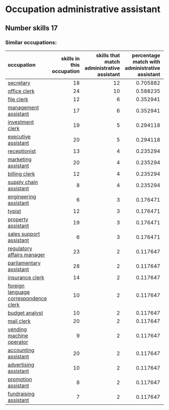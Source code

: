 # Occupation administrative assistant
## Number skills 17
### Similar occupations:
| occupation                                                                        |   skills in this occupation |   skills that match administrative assistant |   percentage match with administrative assistant |   skills not in administrative assistant |
|:----------------------------------------------------------------------------------|----------------------------:|---------------------------------------------:|-------------------------------------------------:|-----------------------------------------:|
| [secretary](secretary.md)                                                         |                          18 |                                           12 |                                         0.705882 |                                        6 |
| [office clerk](office_clerk.md)                                                   |                          24 |                                           10 |                                         0.588235 |                                       14 |
| [file clerk](file_clerk.md)                                                       |                          12 |                                            6 |                                         0.352941 |                                        6 |
| [management assistant](management_assistant.md)                                   |                          17 |                                            6 |                                         0.352941 |                                       11 |
| [investment clerk](investment_clerk.md)                                           |                          19 |                                            5 |                                         0.294118 |                                       14 |
| [executive assistant](executive_assistant.md)                                     |                          20 |                                            5 |                                         0.294118 |                                       15 |
| [receptionist](receptionist.md)                                                   |                          13 |                                            4 |                                         0.235294 |                                        9 |
| [marketing assistant](marketing_assistant.md)                                     |                          20 |                                            4 |                                         0.235294 |                                       16 |
| [billing clerk](billing_clerk.md)                                                 |                          12 |                                            4 |                                         0.235294 |                                        8 |
| [supply chain assistant](supply_chain_assistant.md)                               |                           8 |                                            4 |                                         0.235294 |                                        4 |
| [engineering assistant](engineering_assistant.md)                                 |                           6 |                                            3 |                                         0.176471 |                                        3 |
| [typist](typist.md)                                                               |                          12 |                                            3 |                                         0.176471 |                                        9 |
| [property assistant](property_assistant.md)                                       |                          19 |                                            3 |                                         0.176471 |                                       16 |
| [sales support assistant](sales_support_assistant.md)                             |                           6 |                                            3 |                                         0.176471 |                                        3 |
| [regulatory affairs manager](regulatory_affairs_manager.md)                       |                          23 |                                            2 |                                         0.117647 |                                       21 |
| [parliamentary assistant](parliamentary_assistant.md)                             |                          28 |                                            2 |                                         0.117647 |                                       26 |
| [insurance clerk](insurance_clerk.md)                                             |                          14 |                                            2 |                                         0.117647 |                                       12 |
| [foreign language correspondence clerk](foreign_language_correspondence_clerk.md) |                          10 |                                            2 |                                         0.117647 |                                        8 |
| [budget analyst](budget_analyst.md)                                               |                          10 |                                            2 |                                         0.117647 |                                        8 |
| [mail clerk](mail_clerk.md)                                                       |                          20 |                                            2 |                                         0.117647 |                                       18 |
| [vending machine operator](vending_machine_operator.md)                           |                           9 |                                            2 |                                         0.117647 |                                        7 |
| [accounting assistant](accounting_assistant.md)                                   |                          20 |                                            2 |                                         0.117647 |                                       18 |
| [advertising assistant](advertising_assistant.md)                                 |                          10 |                                            2 |                                         0.117647 |                                        8 |
| [promotion assistant](promotion_assistant.md)                                     |                           8 |                                            2 |                                         0.117647 |                                        6 |
| [fundraising assistant](fundraising_assistant.md)                                 |                           7 |                                            2 |                                         0.117647 |                                        5 |
